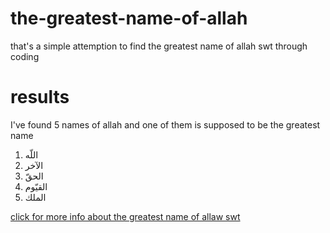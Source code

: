 # the-greatest-name-of-allah
that's a simple attemption to find the greatest name of allah swt through coding
# results
I've found 5 names of allah and one of them is supposed to be the greatest name
1. اللّه
2. الآخر
3. الحقّ
4. القيّوم
5. الملك


  [click for more info about the greatest name of allaw swt](https://curious-thunder-eb7.notion.site/the-greatest-name-of-Allah-b83f8a968f0347cb91c9276326ec58e8)
